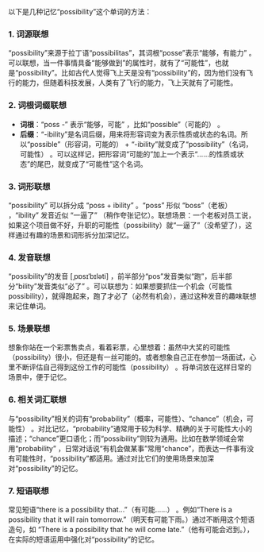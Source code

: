 以下是几种记忆“possibility”这个单词的方法：

### 1. 词源联想
“possibility”来源于拉丁语“possibilitas”，其词根“posse”表示“能够，有能力” 。可以联想，当一件事情具备“能够做到”的属性时，就有了“可能性”，也就是“possibility”。比如古代人觉得飞上天是没有“possibility”的，因为他们没有飞行的能力，但随着科技发展，人类有了飞行的能力，飞上天就有了可能性。

### 2. 词根词缀联想
- **词根**：“poss -” 表示“能够，可能” ，比如“possible”（可能的） 。
- **后缀**：“-ibility”是名词后缀，用来将形容词变为表示性质或状态的名词。所以“possible”（形容词，可能的） + “-ibility”就变成了“possibility”（名词，可能性） 。可以这样记，把形容词“可能的”加上一个表示“……的性质或状态”的尾巴，就变成了“可能性”这个名词。

### 3. 词形联想
“possibility” 可以拆分成 “poss + ibility” 。“poss” 形似 “boss”（老板） ，“ibility” 发音近似 “一逼了” （稍作夸张记忆）。联想场景：一个老板对员工说，如果这个项目做不好，升职的可能性（possibility）就“一逼了”（没希望了），这样通过有趣的场景和词形拆分加深记忆。

### 4. 发音联想
“possibility”的发音 [ˌpɒsɪˈbɪləti] ，前半部分“pos”发音类似“跑”，后半部分“bility”发音类似“必了” 。可以联想为：如果想要抓住一个机会（可能性possibility），就得跑起来，跑了才必了（必然有机会），通过这种发音的趣味联想来记住单词。

### 5. 场景联想
想象你站在一个彩票售卖点，看着彩票，心里想着：虽然中大奖的可能性（possibility）很小，但还是有一丝可能的。或者想象自己正在参加一场面试，心里不断评估自己得到这份工作的可能性（possibility） 。将单词放在这样日常的场景中，便于记忆。

### 6. 相关词汇联想
与“possibility”相关的词有“probability”（概率，可能性）、“chance”（机会，可能性） 。对比记忆，“probability”通常用于较为科学、精确的关于可能性大小的描述；“chance”更口语化；而“possibility”则较为通用。比如在数学领域会常用“probability” ，日常对话说“有机会做某事”常用“chance”，而表达一件事有没有可能性时，“possibility”都适用。通过对比它们的使用场景来加深对“possibility”的记忆。

### 7. 短语联想
常见短语“there is a possibility that...”（有可能……） 。例如“There is a possibility that it will rain tomorrow.”（明天有可能下雨。）通过不断用这个短语造句，如 “There is a possibility that he will come late.”（他有可能会迟到。），在实际的短语运用中强化对“possibility”的记忆。 